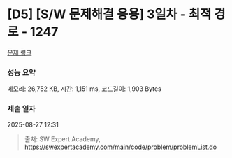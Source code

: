 # [D5] [S/W 문제해결 응용] 3일차 - 최적 경로 - 1247 

[문제 링크](https://swexpertacademy.com/main/code/problem/problemDetail.do?contestProbId=AV15OZ4qAPICFAYD) 

### 성능 요약

메모리: 26,752 KB, 시간: 1,151 ms, 코드길이: 1,903 Bytes

### 제출 일자

2025-08-27 12:31



> 출처: SW Expert Academy, https://swexpertacademy.com/main/code/problem/problemList.do